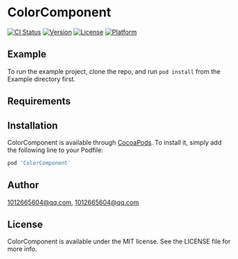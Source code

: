 # ColorComponent

[![CI Status](https://img.shields.io/travis/1012665604@qq.com/ColorComponent.svg?style=flat)](https://travis-ci.org/1012665604@qq.com/ColorComponent)
[![Version](https://img.shields.io/cocoapods/v/ColorComponent.svg?style=flat)](https://cocoapods.org/pods/ColorComponent)
[![License](https://img.shields.io/cocoapods/l/ColorComponent.svg?style=flat)](https://cocoapods.org/pods/ColorComponent)
[![Platform](https://img.shields.io/cocoapods/p/ColorComponent.svg?style=flat)](https://cocoapods.org/pods/ColorComponent)

## Example

To run the example project, clone the repo, and run `pod install` from the Example directory first.

## Requirements

## Installation

ColorComponent is available through [CocoaPods](https://cocoapods.org). To install
it, simply add the following line to your Podfile:

```ruby
pod 'ColorComponent'
```

## Author

1012665604@qq.com, 1012665604@qq.com

## License

ColorComponent is available under the MIT license. See the LICENSE file for more info.
